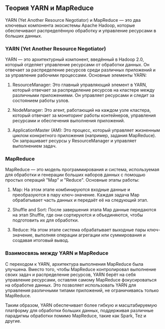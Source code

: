 ## Теория YARN и MapReduce

YARN (Yet Another Resource Negotiator) и MapReduce — это два ключевых компонента экосистемы Apache Hadoop, которые обеспечивают распределённую обработку и управление ресурсами в больших данных.

### YARN (Yet Another Resource Negotiator)

YARN — это архитектурный компонент, введённый в Hadoop 2.0, который отделяет управление ресурсами от обработки данных. Он отвечает за распределение ресурсов среди различных приложений и за управление рабочими процессами. Основные элементы YARN:

1. ResourceManager: Это главный управляющий элемент в YARN, который отвечает за распределение ресурсов на кластере между различными приложениями. Он управляет ресурсами и следит за состоянием работы узлов.

2. NodeManager: Это агент, работающий на каждом узле кластера, который отвечает за мониторинг работы контейнеров, управления ресурсами и обеспечения выполнения приложений.

3. ApplicationMaster (AM): Это процесс, который управляет жизненным циклом конкретного приложения (например, задания MapReduce). Он запрашивает ресурсы у ResourceManager и управляет выполнением задач.

### MapReduce

MapReduce — это модель программирования и система, используемая для обработки и генерации больших наборов данных с помощью простых операций "Map" и "Reduce". Основные этапы работы:

1. Map: На этом этапе комбинируются входные данные и преобразуются в пару ключ-значение. Каждая задача Map обрабатывает часть данных и передаёт её на следующий этап.

2. Shuffle and Sort: После завершения этапа Map данные передаются на этап Shuffle, где они сортируются и объединяются, чтобы подготовить их для обработки.

3. Reduce: На этом этапе система обрабатывает выходные пары ключ-значение, выполняя операции агрегации или суммирования и создавая итоговый вывод.

### Взаимосвязь между YARN и MapReduce

С переходом к YARN, архитектура выполнения MapReduce была улучшена. Вместо того, чтобы MapReduce контролировал выполнение своих задач и распределение ресурсов, YARN берёт на себя управление ресурсами, оставляя самому MapReduce фокусироваться на обработке данных. Это позволяет использовать YARN для управления различными типами приложений, не ограничиваясь только MapReduce.

Таким образом, YARN обеспечивает более гибкую и масштабируемую платформу для обработки больших данных, поддерживая различные парадигмы обработки помимо MapReduce, такие как Spark, Tez и другие.